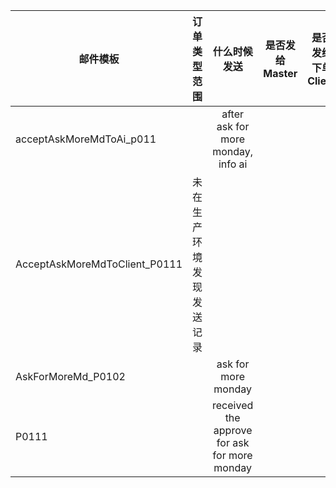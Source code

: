 



邮件模板|订单类型范围|什么时候发送|是否发给Master|是否发给下单Client|是否发给subAccount 
--|:--|:--:|:--:|:--:|:--: 
acceptAskMoreMdToAi_p011||after ask for more monday, info ai||
AcceptAskMoreMdToClient_P0111|未在生产环境发现发送记录|||
AskForMoreMd_P0102||ask for more monday|||yes  
P0111||received the approve for ask for more monday|| 










